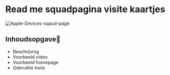 # Read me squadpagina visite kaartjes
![Apple-Devices-sqaud-page](https://user-images.githubusercontent.com/112861375/191897239-fc9c14e2-4106-4b1a-a01c-935a1937c6d1.png)


## Inhoudsopgave🧾
* Beschrijving
* Voorbeeld video
* Voorbeeld homepage
* Gebruikte tools



